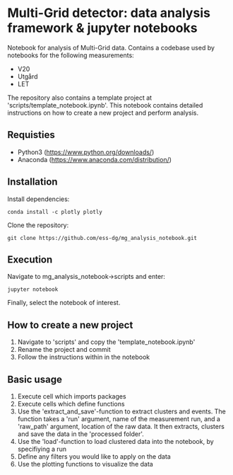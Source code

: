 # Multi-Grid detector: data analysis framework & jupyter notebooks

Notebook for analysis of Multi-Grid data. Contains a codebase used by notebooks for the following measurements:

- V20
- Utgård
- LET

The repository also contains a template project at 'scripts/template_notebook.ipynb'. This notebook contains detailed instructions on how to create a new project and perform analysis.

## Requisties
- Python3 (https://www.python.org/downloads/)
- Anaconda (https://www.anaconda.com/distribution/)

## Installation
Install dependencies:
```
conda install -c plotly plotly
```

Clone the repository:
```
git clone https://github.com/ess-dg/mg_analysis_notebook.git
```

## Execution
Navigate to mg_analysis_notebook->scripts and enter:
```
jupyter notebook
```
Finally, select the notebook of interest.

## How to create a new project
1. Navigate to 'scripts' and copy the 'template_notebook.ipynb'
2. Rename the project and commit
3. Follow the instructions within in the notebook

## Basic usage
1. Execute cell which imports packages
2. Execute cells which define functions
3. Use the 'extract_and_save'-function to extract clusters and events. The function takes a 'run' argument, name of the measurement run, and a 'raw_path' argument, location of the raw data. It then extracts, clusters and save the data in the 'processed folder'.
4. Use the 'load'-function to load clustered data into the notebook, by specifiying a run
5. Define any filters you would like to apply on the data
6. Use the plotting functions to visualize the data

